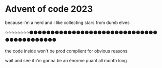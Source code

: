 # Advent of code 2023

because i'm a nerd and i like collecting stars from dumb elves

⭐⭐⭐⭐⭐⭐⭐⭐⚫⚫⚫⚫⚫⚫⚫⚫⚫⚫⚫⚫⚫⚫⚫⚫⚫⚫⚫⚫⚫⚫⚫⚫⚫⚫⚫⚫⚫⚫⚫⚫⚫⚫⚫⚫⚫⚫⚫⚫⚫⚫

the code inside won't be prod complient for obvious reasons

wait and see if i'm gonna be an énorme puant all month long

